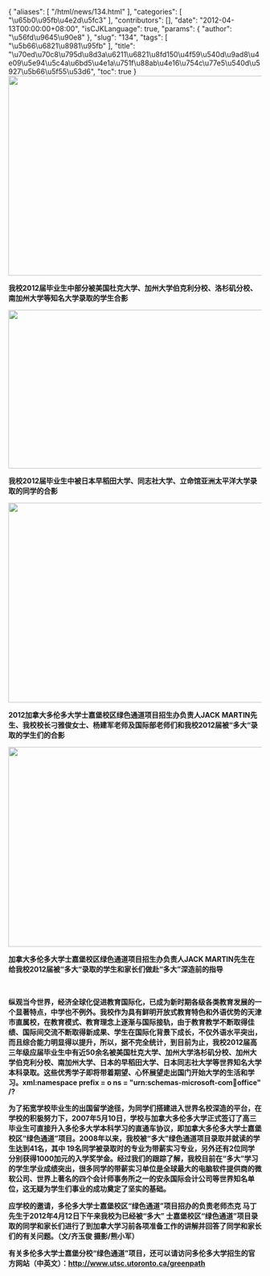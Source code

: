 {
    "aliases": [
        "/html/news/134.html"
    ],
    "categories": [
        "\u65b0\u95fb\u4e2d\u5fc3"
    ],
    "contributors": [],
    "date": "2012-04-13T00:00:00+08:00",
    "isCJKLanguage": true,
    "params": {
        "author": "\u56fd\u9645\u90e8"
    },
    "slug": "134",
    "tags": [
        "\u5b66\u6821\u8981\u95fb"
    ],
    "title": "\u70ed\u70c8\u795d\u8d3a\u6211\u6821\u8fd150\u4f59\u540d\u9ad8\u4e09\u5e94\u5c4a\u6bd5\u4e1a\u751f\u88ab\u4e16\u754c\u77e5\u540d\u5927\u5b66\u5f55\u53d6",
    "toc": true
}
**<img
    src="https://cdn.tfls.online/mirror/full/af0079ca5d7e742d9a2585f20d0addef7478b6af.jpg"
    style="display:block;margin-left:auto;margin-right:auto;"
    decoding="async"
    fetchpriority="auto"
    loading="lazy"
    height="397"
    width="600"
/>**

**我校2012届毕业生中部分被美国杜克大学、加州大学伯克利分校、洛杉矶分校、南加州大学等知名大学录取的学生合影**

**<img
    src="https://cdn.tfls.online/mirror/full/e811bd6eaa464b08076d9da6343f24253e57bb65.jpg"
    style="display:block;margin-left:auto;margin-right:auto;"
    decoding="async"
    fetchpriority="auto"
    loading="lazy"
    height="315"
    width="600"
/>**

**我校2012届毕业生中被日本早稻田大学、同志社大学、立命馆亚洲太平洋大学录取的同学的合影**

**<img
    src="https://cdn.tfls.online/mirror/full/ab146034de20afdef4284e658b446d931790c283.jpg"
    style="display:block;margin-left:auto;margin-right:auto;"
    decoding="async"
    fetchpriority="auto"
    loading="lazy"
    height="397"
    width="600"
/>**

**2012加拿大多伦多大学士嘉堡校区绿色通道项目招生办负责人JACK MARTIN先生、我校校长刁雅俊女士、杨建军老师及国际部老师们和我校2012届被“多大“录取的学生们的合影**

**<img
    src="https://cdn.tfls.online/mirror/full/d28547fc987862819d06b384be8ca70e6847b8d5.jpg"
    style="display:block;margin-left:auto;margin-right:auto;"
    decoding="async"
    fetchpriority="auto"
    loading="lazy"
    height="397"
    width="600"
/>**

**加拿大多伦多大学士嘉堡校区绿色通道项目招生办负责人JACK MARTIN先生在给我校2012届被“多大“录取的学生和家长们做赴“多大”深造前的指导**

 

**纵观当今世界，经济全球化促进教育国际化，已成为新时期各级各类教育发展的一个显著特点，中学也不例外。我校作为具有鲜明开放式教育特色和外语优势的天津市直属校，在教育模式、教育理念上逐渐与国际接轨，由于教育教学不断取得佳绩、国际间交流不断取得新成果、学生在国际化背景下成长，不仅外语水平突出，而且综合能力明显得以提升，所以，据不完全统计，到目前为止，我校2012届高三年级应届毕业生中有近50余名被美国杜克大学、加州大学洛杉矶分校、加州大学伯克利分校、南加州大学、日本的早稻田大学、日本同志社大学等世界知名大学本科录取。这些优秀学子即将带着期望、心怀展望走出国门开始大学的生活和学习。xml:namespace prefix = o ns = "urn:schemas-microsoft-com:office:office" /?**

**为了拓宽学校毕业生的出国留学途径，为同学们搭建进入世界名校深造的平台，在学校的积极努力下，2007年5月10日，学校与加拿大多伦多大学正式签订了高三毕业生可直接升入多伦多大学本科学习的直通车协议，即加拿大多伦多大学士嘉堡校区“绿色通道”项目。2008年以来，我校被“多大”绿色通道项目录取并就读的学生达到41名，其中 19名同学被录取时的专业为带薪实习专业，另外还有2位同学分别获得1000加元的入学奖学金。经过我们的跟踪了解，我校目前在“多大”学习的学生学业成绩突出，很多同学的带薪实习单位是全球最大的电脑软件提供商的微软公司、世界上著名的四个会计师事务所之一的安永国际会计公司等世界知名单位，这无疑为学生们事业的成功奠定了坚实的基础。**

**应学校的邀请，多伦多大学士嘉堡校区“绿色通道”项目招办的负责老师杰克 马丁先生于2012年4月12日下午来我校为已经被“多大” 士嘉堡校区“绿色通道”项目录取的同学和家长们进行了到加拿大学习前各项准备工作的讲解并回答了同学和家长们的有关问题。（文/齐玉俊 摄影/熊小军）**

**有关多伦多大学士嘉堡分校“绿色通道”项目，还可以请访问多伦多大学招生的官方网站（中英文）：<http://www.utsc.utoronto.ca/greenpath>**

